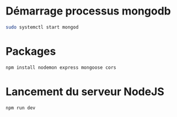 # Démarrage processus mongodb
```bash
sudo systemctl start mongod
```

# Packages
```bash
npm install nodemon express mongoose cors
```

# Lancement du serveur NodeJS
```bash
npm run dev
```